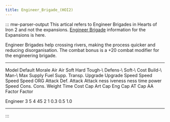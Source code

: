 ```yaml
---
title: Engineer_Brigade_(HOI2)
---
```


::: mw-parser-output
This artical refers to Engineer Brigades in Hearts of Iron 2 and not the
expansions. [Engineer
Brigade](/wiki/Engineer_Brigade "Engineer Brigade") information for the
Expansions is here.

Engineer Brigades help crossing rivers, making the process quicker and
reducing disorganisation. The combat bonus is a +20 combat modifier for
the engineering brigade.

---

Model Default Morale Air Air Soft Hard Tough-\ Defens-\ Soft-\ Cost Build-\ Man-\ Max Supply Fuel Supp. Transp. Upgrade Upgrade Speed Speed Speed Speed
ORG Attack Def. Attack Attack ness iveness ness time power Speed Cons. Cons. Weight Time Cost Cap Art Cap Eng Cap AT Cap AA
Factor Factor

Engineer 3 5 4 45 2 1 0.3 0.5 1.0

---

:::
